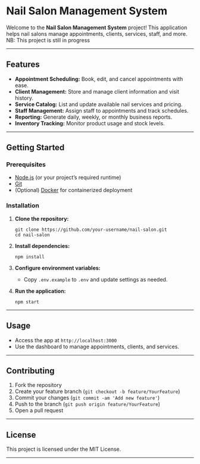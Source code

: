 # Nail Salon Management System

Welcome to the **Nail Salon Management System** project! This application helps nail salons manage appointments, clients, services, staff, and more.
NB: This project is still in progress

---

## Features

- **Appointment Scheduling:** Book, edit, and cancel appointments with ease.
- **Client Management:** Store and manage client information and visit history.
- **Service Catalog:** List and update available nail services and pricing.
- **Staff Management:** Assign staff to appointments and track schedules.
- **Reporting:** Generate daily, weekly, or monthly business reports.
- **Inventory Tracking:** Monitor product usage and stock levels.

---

## Getting Started

### Prerequisites

- [Node.js](https://nodejs.org/) (or your project’s required runtime)
- [Git](https://git-scm.com/)
- (Optional) [Docker](https://www.docker.com/) for containerized deployment

### Installation

1. **Clone the repository:**
   ```
   git clone https://github.com/your-username/nail-salon.git
   cd nail-salon
   ```

2. **Install dependencies:**
   ```
   npm install
   ```

3. **Configure environment variables:**
   - Copy `.env.example` to `.env` and update settings as needed.

4. **Run the application:**
   ```
   npm start
   ```

---

## Usage

- Access the app at `http://localhost:3000`
- Use the dashboard to manage appointments, clients, and services.

---

## Contributing

1. Fork the repository
2. Create your feature branch (`git checkout -b feature/YourFeature`)
3. Commit your changes (`git commit -am 'Add new feature'`)
4. Push to the branch (`git push origin feature/YourFeature`)
5. Open a pull request

---

## License

This project is licensed under the MIT License.

---




